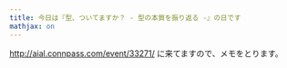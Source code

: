 ```yaml
---
title: 今日は『型、ついてますか？ - 型の本質を振り返る -』の日です
mathjax: on
---
```


http://aial.connpass.com/event/33271/ に来てますので、メモをとります。

<!--

## ゴリ押し抜きのマイクロソフトテクノロジー紹介 / mihochannel さん

## 型、ついてますか？ / 高野さん

## Linear Types / niryuu さん

## / carpboy さん

-->
